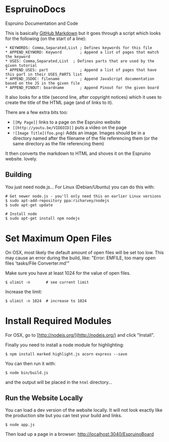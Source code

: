 <!--- Copyright (c) 2013 Gordon Williams, Pur3 Ltd. See the file LICENSE for copying permission. -->
EspruinoDocs
============

Espruino Documentation and Code

This is basically [GitHub Markdown](https://help.github.com/articles/github-flavored-markdown) but it goes through a script which looks for the following (on the start of a line):

    * KEYWORDS: Comma,Separated,List ; Defines keywords for this file
    * APPEND_KEYWORD: Keyword        ; Append a list of pages that match the keyword
    * USES: Comma,Separated,List  ; Defines parts that are used by the given tutorial
    * APPEND_USES: part              ; Append a list of pages that have this part in their USES_PARTS list
    * APPEND_JSDOC: filename         ; Append JavaScript documentation based on the JS in the given file
    * APPEND_PINOUT: boardname       ; Append Pinout for the given board

It also looks for a title (second line, after copyright notices) which it uses to create the title of the HTML page (and of links to it).

There are a few extra bits too:
* ```[[My Page]]``` links to a page on the Espruino website
* ```[[http://youtu.be/VIDEOID]]``` puts a video on the page
* ```![Image Title](foo.png)``` Adds an image. Images should be in a directory named after the filename of the file referencing them (or the same directory as the file referencing them)

It then converts the markdown to HTML and shoves it on the Espruino website. lovely.

Building
-------

You just need node.js... For Linux (Debian/Ubuntu) you can do this with:

```
# Get newer node.js - you'll only need this on earlier Linux versions
$ sudo apt-add-repository ppa:richarvey/nodejs 
$ sudo apt-get update

# Install node
$ sudo apt-get install npm nodejs
```
# Set Maximum Open Files
On OSX, most likely the default amount of open files will be set too low.  This may cause
an error during the build, like: "Error: EMFILE, too many open files 'tasks/File Converter.md'"

Make sure you have at least 1024 for the value of open files.

```
$ ulimit -n       # see current limit
```

Increase the limit:

```
$ ulimit -n 1024  # increase to 1024
```

# Install Required Modules

For OSX, go to [http://nodejs.org/](http://nodejs.org/) and click "Install".

Finally you need to install a node module for highlighting:

```
$ npm install marked highlight.js acorn express --save
```

You can then run it with:

```
$ node bin/build.js
```

and the output will be placed in the `html` directory...


## Run the Website Locally

You can load a dev version of the website locally.  It will not look exactly like the production site but you can test your build and links.

```
$ node app.js
```

Then load up a page in a browser: [http://localhost:3040/EspruinoBoard](http://localhost:3040/EspruinoBoard)

